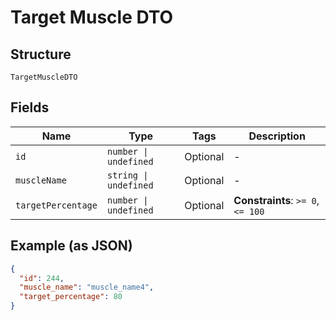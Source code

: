 
# Target Muscle DTO

## Structure

`TargetMuscleDTO`

## Fields

| Name | Type | Tags | Description |
|  --- | --- | --- | --- |
| `id` | `number \| undefined` | Optional | - |
| `muscleName` | `string \| undefined` | Optional | - |
| `targetPercentage` | `number \| undefined` | Optional | **Constraints**: `>= 0`, `<= 100` |

## Example (as JSON)

```json
{
  "id": 244,
  "muscle_name": "muscle_name4",
  "target_percentage": 80
}
```

